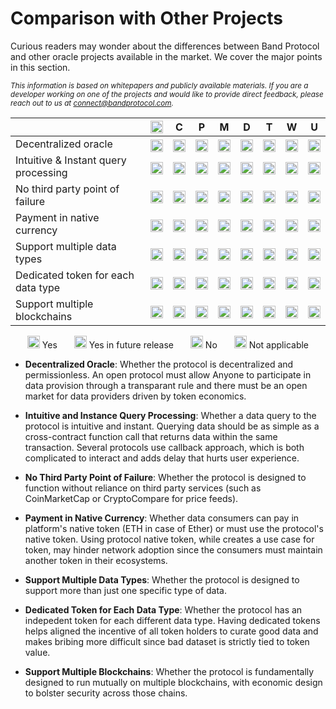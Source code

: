 # Comparison with Other Projects

Curious readers may wonder about the differences between Band Protocol and other oracle projects available in the market. We cover the major points in this section.

<sub>_This information is based on whitepapers and publicly available materials. If you are a developer working on one of the projects and would like to provide direct feedback, please reach out to us at [connect@bandprotocol.com](mailto:connect@bandprotocol.com)._</sub>

|                                      | <img src="/assets/logos/band.png" width="20">                                                   | C                                                                                               | P                                                                                              | M                                                                                              | D                                                                                               | T                                                                                              | W                                                                                               | U                                                                                              |
| ------------------------------------ | ----------------------------------------------------------------------------------------------- | ----------------------------------------------------------------------------------------------- | ---------------------------------------------------------------------------------------------- | ---------------------------------------------------------------------------------------------- | ----------------------------------------------------------------------------------------------- | ---------------------------------------------------------------------------------------------- | ----------------------------------------------------------------------------------------------- | ---------------------------------------------------------------------------------------------- |
| Decentralized oracle                 | <img src="/assets/ovals/oval-green.svg" style="margin-bottom:-7px; min-width:20px" width="20">  | <img src="/assets/ovals/oval-green.svg" style="margin-bottom:-7px; min-width:20px" width="20">  | <img src="/assets/ovals/oval-red.svg" style="margin-bottom:-7px; min-width:20px" width="20">   | <img src="/assets/ovals/oval-red.svg" style="margin-bottom:-7px; min-width:20px" width="20">   | <img src="/assets/ovals/oval-green.svg" style="margin-bottom:-7px; min-width:20px" width="20">  | <img src="/assets/ovals/oval-green.svg" style="margin-bottom:-7px; min-width:20px" width="20"> | <img src="/assets/ovals/oval-green.svg" style="margin-bottom:-7px; min-width:20px" width="20">  | <img src="/assets/ovals/oval-green.svg" style="margin-bottom:-7px; min-width:20px" width="20"> |
| Intuitive & Instant query processing | <img src="/assets/ovals/oval-green.svg" style="margin-bottom:-7px; min-width:20px" width="20">  | <img src="/assets/ovals/oval-red.svg" style="margin-bottom:-7px; min-width:20px" width="20">    | <img src="/assets/ovals/oval-red.svg" style="margin-bottom:-7px; min-width:20px" width="20">   | <img src="/assets/ovals/oval-green.svg" style="margin-bottom:-7px; min-width:20px" width="20"> | <img src="/assets/ovals/oval-red.svg" style="margin-bottom:-7px; min-width:20px" width="20">    | <img src="/assets/ovals/oval-green.svg" style="margin-bottom:-7px; min-width:20px" width="20"> | <img src="/assets/ovals/oval-red.svg" style="margin-bottom:-7px; min-width:20px" width="20">    | <img src="/assets/ovals/oval-red.svg" style="margin-bottom:-7px; min-width:20px" width="20">   |
| No third party point of failure      | <img src="/assets/ovals/oval-green.svg" style="margin-bottom:-7px; min-width:20px" width="20">  | <img src="/assets/ovals/oval-red.svg" style="margin-bottom:-7px; min-width:20px" width="20">    | <img src="/assets/ovals/oval-red.svg" style="margin-bottom:-7px; min-width:20px" width="20">   | <img src="/assets/ovals/oval-green.svg" style="margin-bottom:-7px; min-width:20px" width="20"> | <img src="/assets/ovals/oval-red.svg" style="margin-bottom:-7px; min-width:20px" width="20">    | <img src="/assets/ovals/oval-green.svg" style="margin-bottom:-7px; min-width:20px" width="20"> | <img src="/assets/ovals/oval-red.svg" style="margin-bottom:-7px; min-width:20px" width="20">    | <img src="/assets/ovals/oval-green.svg" style="margin-bottom:-7px; min-width:20px" width="20"> |
| Payment in native currency           | <img src="/assets/ovals/oval-green.svg" style="margin-bottom:-7px; min-width:20px" width="20">  | <img src="/assets/ovals/oval-red.svg" style="margin-bottom:-7px; min-width:20px" width="20">    | <img src="/assets/ovals/oval-green.svg" style="margin-bottom:-7px; min-width:20px" width="20"> | <img src="/assets/ovals/oval-dark.svg" style="margin-bottom:-7px; min-width:20px" width="20">  | <img src="/assets/ovals/oval-yellow.svg" style="margin-bottom:-7px; min-width:20px" width="20"> | <img src="/assets/ovals/oval-red.svg" style="margin-bottom:-7px; min-width:20px" width="20">   | <img src="/assets/ovals/oval-red.svg" style="margin-bottom:-7px; min-width:20px" width="20">    | <img src="/assets/ovals/oval-green.svg" style="margin-bottom:-7px; min-width:20px" width="20"> |
| Support multiple data types          | <img src="/assets/ovals/oval-green.svg" style="margin-bottom:-7px; min-width:20px" width="20">  | <img src="/assets/ovals/oval-green.svg" style="margin-bottom:-7px; min-width:20px" width="20">  | <img src="/assets/ovals/oval-green.svg" style="margin-bottom:-7px; min-width:20px" width="20"> | <img src="/assets/ovals/oval-red.svg" style="margin-bottom:-7px; min-width:20px" width="20">   | <img src="/assets/ovals/oval-green.svg" style="margin-bottom:-7px; min-width:20px" width="20">  | <img src="/assets/ovals/oval-red.svg" style="margin-bottom:-7px; min-width:20px" width="20">   | <img src="/assets/ovals/oval-green.svg" style="margin-bottom:-7px; min-width:20px" width="20">  | <img src="/assets/ovals/oval-red.svg" style="margin-bottom:-7px; min-width:20px" width="20">   |
| Dedicated token for each data type   | <img src="/assets/ovals/oval-green.svg" style="margin-bottom:-7px; min-width:20px" width="20">  | <img src="/assets/ovals/oval-red.svg" style="margin-bottom:-7px; min-width:20px" width="20">    | <img src="/assets/ovals/oval-dark.svg" style="margin-bottom:-7px; min-width:20px" width="20">  | <img src="/assets/ovals/oval-dark.svg" style="margin-bottom:-7px; min-width:20px" width="20">  | <img src="/assets/ovals/oval-red.svg" style="margin-bottom:-7px; min-width:20px" width="20">    | <img src="/assets/ovals/oval-dark.svg" style="margin-bottom:-7px; min-width:20px" width="20">  | <img src="/assets/ovals/oval-red.svg" style="margin-bottom:-7px; min-width:20px" width="20">    | <img src="/assets/ovals/oval-dark.svg" style="margin-bottom:-7px; min-width:20px" width="20">  |
| Support multiple blockchains         | <img src="/assets/ovals/oval-yellow.svg" style="margin-bottom:-7px; min-width:20px" width="20"> | <img src="/assets/ovals/oval-yellow.svg" style="margin-bottom:-7px; min-width:20px" width="20"> | <img src="/assets/ovals/oval-green.svg" style="margin-bottom:-7px; min-width:20px" width="20"> | <img src="/assets/ovals/oval-red.svg" style="margin-bottom:-7px; min-width:20px" width="20">   | <img src="/assets/ovals/oval-yellow.svg" style="margin-bottom:-7px; min-width:20px" width="20"> | <img src="/assets/ovals/oval-red.svg" style="margin-bottom:-7px; min-width:20px" width="20">   | <img src="/assets/ovals/oval-yellow.svg" style="margin-bottom:-7px; min-width:20px" width="20"> | <img src="/assets/ovals/oval-red.svg" style="margin-bottom:-7px; min-width:20px" width="20">   |

<div style="display: flex; justify-content: space-evenly">
  <div><img src="/assets/ovals/oval-green.svg" style="margin-bottom:-7px" width="20"> Yes</div>
  <div><img src="/assets/ovals/oval-yellow.svg" style="margin-bottom:-7px" width="20"> Yes in future release</div>
  <div><img src="/assets/ovals/oval-red.svg" style="margin-bottom:-7px" width="20"> No</div>
  <div><img src="/assets/ovals/oval-dark.svg" style="margin-bottom:-7px" width="20"> Not applicable</div>
</div>

- **Decentralized Oracle**: Whether the protocol is decentralized and permissionless. An open protocol must allow Anyone to participate in data provision through a transparant rule and there must be an open market for data providers driven by token economics.

- **Intuitive and Instance Query Processing**: Whether a data query to the protocol is intuitive and instant. Querying data should be as simple as a cross-contract function call that returns data within the same transaction. Several protocols use callback approach, which is both complicated to interact and adds delay that hurts user experience.

- **No Third Party Point of Failure**: Whether the protocol is designed to function without reliance on third party services (such as CoinMarketCap or CryptoCompare for price feeds).

- **Payment in Native Currency**: Whether data consumers can pay in platform's native token (ETH in case of Ether) or must use the protocol's native token. Using protocol native token, while creates a use case for token, may hinder network adoption since the consumers must maintain another token in their ecosystems.

- **Support Multiple Data Types**: Whether the protocol is designed to support more than just one specific type of data.

- **Dedicated Token for Each Data Type**: Whether the protocol has an indepedent token for each different data type. Having dedicated tokens helps aligned the incentive of all token holders to curate good data and makes bribing more difficult since bad dataset is strictly tied to token value.

- **Support Multiple Blockchains**: Whether the protocol is fundamentally designed to run mutually on multiple blockchains, with economic design to bolster security across those chains.

<!-- ## Detailed Explanation

### Band Protocol vs ChainLink

### Band Protocol vs Provable (Oraclize)

### Band Protocol vs MakerDAO Price Feed

### Band Protocol vs DOS Network

### Band Protocol vs Tellor Oracle

### Band Protocol vs Witnet

### Band Protocol vs Zap Oracle

### Band Protocol vs UMA Oracle -->
